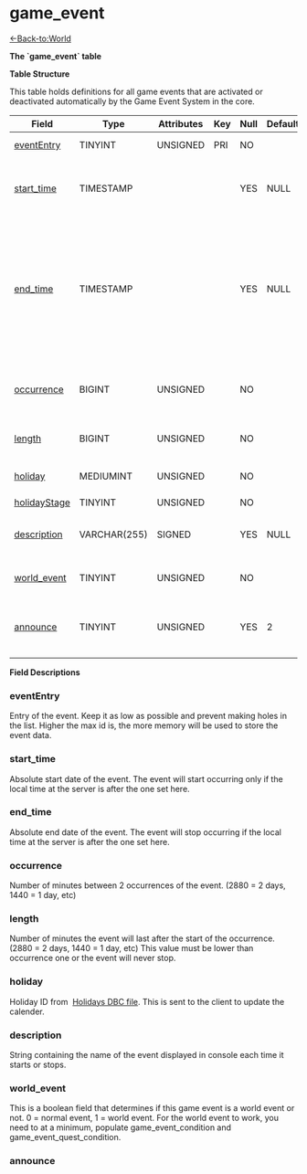 # game_event

[<-Back-to:World](database-world)

**The \`game_event\` table**

**Table Structure**

This table holds definitions for all game events that are activated or deactivated automatically by the Game Event System in the core.

| Field                         | Type         | Attributes | Key | Null | Default | Extra  | Comment                                                                                                                              |
| ----------------------------- | ------------ | ---------- | --- | ---- | ------- | ------ | ------------------------------------------------------------------------------------------------------------------------------------ |
| [eventEntry](#eventntry)     | TINYINT      | UNSIGNED   | PRI | NO   |         | Unique | Entry of the game event                                                                                                              |
| [start_time](#start_time)     | TIMESTAMP    |            |     | YES  | NULL    |        | Absolute start date, the event will never start before                                                                               |
| [end_time](#end_time)         | TIMESTAMP    |            |     | YES  | NULL    |        | Absolute end date, the event will never start after; if NULL it will be implicitly set to 2 years in the future on each server start |
| [occurrence](#occurrence])    | BIGINT       | UNSIGNED   |     | NO   |         |        | Delay in minutes between occurrences of the event                                                                                    |
| [length](#length)             | BIGINT       | UNSIGNED   |     | NO   |         |        | Length in minutes of the event                                                                                                       |
| [holiday](#holiday)           | MEDIUMINT    | UNSIGNED   |     | NO   |         |        | Client side holiday id (from dbc)                                                                                                    |
| [holidayStage](#holidaystage) | TINYINT      | UNSIGNED   |     | NO   |         |        |                                                                                                                                      |
| [description](#description)   | VARCHAR(255) | SIGNED     |     | YES  | NULL    |        | Description of the event displayed in console                                                                                        |
| [world_event](#world_event)   | TINYINT      | UNSIGNED   |     | NO   |         |        | 0 if normal event, 1 if world event                                                                                                  |
| [announce](#announce)         | TINYINT      | UNSIGNED   |     | YES  | 2       |        | 0 dont announce, 1 announce, 2 value from config                                                                                     |

**Field Descriptions**

### eventEntry

Entry of the event. Keep it as low as possible and prevent making holes in the list. Higher the max id is, the more memory will be used to store the event data.

### start_time

Absolute start date of the event. The event will start occurring only if the local time at the server is after the one set here.

### end_time

Absolute end date of the event. The event will stop occurring if the local time at the server is after the one set here.

### occurrence

Number of minutes between 2 occurrences of the event. (2880 = 2 days, 1440 = 1 day, etc)

### length

Number of minutes the event will last after the start of the occurrence. (2880 = 2 days, 1440 = 1 day, etc)
This value must be lower than occurrence one or the event will never stop.

### holiday

Holiday ID from  [Holidays DBC file](Holidays). This is sent to the client to update the calender.

### description

String containing the name of the event displayed in console each time it starts or stops.

### world_event

This is a boolean field that determines if this game event is a world event or not. 0 = normal event, 1 = world event. For the world event to work, you need to at a minimum, populate game_event_condition and game_event_quest_condition.

### announce
